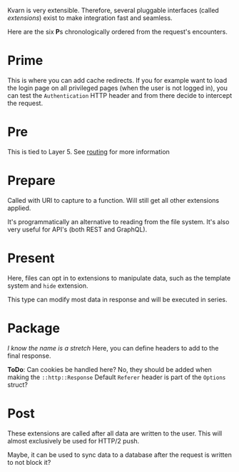 Kvarn is very extensible. Therefore, several pluggable interfaces (called *extensions*) exist to make integration fast and seamless.

Here are the six **P**s
chronologically ordered from the request's encounters. 

# Prime
This is where you can add cache redirects. If you for example want to load the login page on all privileged pages (when the user is not logged in),
you can test the `Authentication` HTTP header
and from there decide to intercept the request.

# Pre
This is tied to Layer 5. See [routing](routing.md) for more information

# Prepare
Called with URI to capture to a function. Will still get all other extensions applied.

It's programmatically an alternative to reading from the file system. It's also very useful for API's (both REST and GraphQL).

# Present
Here, files can opt in to extensions to manipulate data, such as the template system and `hide` extension.

This type can modify most data in response and will be executed in series.

# Package
*I know the name is a stretch*
Here, you can define headers to add to the final response.

**ToDo**: Can cookies be handled here? No, they should be added when making the `::http::Response`
Default `Referer` header is part of the `Options` struct?

# Post
These extensions are called after all data are written to the user. This will almost exclusively be used for HTTP/2 push.

Maybe, it can be used to sync data to a database after the request is written to not block it?

